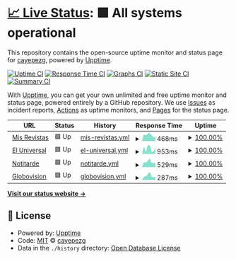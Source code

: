 # [📈 Live Status](https://cayepezg.github.io/status): <!--live status--> **🟩 All systems operational**

This repository contains the open-source uptime monitor and status page for [cayepezg](https://cayepezg.github.io/status), powered by [Upptime](https://github.com/upptime/upptime).

[![Uptime CI](https://github.com/cayepezg/status/workflows/Uptime%20CI/badge.svg)](https://github.com/cayepezg/status/actions?query=workflow%3A%22Uptime+CI%22)
[![Response Time CI](https://github.com/cayepezg/status/workflows/Response%20Time%20CI/badge.svg)](https://github.com/cayepezg/status/actions?query=workflow%3A%22Response+Time+CI%22)
[![Graphs CI](https://github.com/cayepezg/status/workflows/Graphs%20CI/badge.svg)](https://github.com/cayepezg/status/actions?query=workflow%3A%22Graphs+CI%22)
[![Static Site CI](https://github.com/cayepezg/status/workflows/Static%20Site%20CI/badge.svg)](https://github.com/cayepezg/status/actions?query=workflow%3A%22Static+Site+CI%22)
[![Summary CI](https://github.com/cayepezg/status/workflows/Summary%20CI/badge.svg)](https://github.com/cayepezg/status/actions?query=workflow%3A%22Summary+CI%22)

With [Upptime](https://upptime.js.org), you can get your own unlimited and free uptime monitor and status page, powered entirely by a GitHub repository. We use [Issues](https://github.com/cayepezg/status/issues) as incident reports, [Actions](https://github.com/cayepezg/status/actions) as uptime monitors, and [Pages](https://cayepezg.github.io/status) for the status page.

<!--start: status pages-->
<!-- This summary is generated by Upptime (https://github.com/upptime/upptime) -->
<!-- Do not edit this manually, your changes will be overwritten -->
<!-- prettier-ignore -->
| URL | Status | History | Response Time | Uptime |
| --- | ------ | ------- | ------------- | ------ |
| <img alt="" src="https://www.misrevistas.com/img/favicon.ico" height="13"> [Mis Revistas](https://www.misrevistas.com) | 🟩 Up | [mis-revistas.yml](https://github.com/cayepezg/status/commits/HEAD/history/mis-revistas.yml) | <details><summary><img alt="Response time graph" src="./graphs/mis-revistas/response-time-week.png" height="20"> 468ms</summary><br><a href="https://cayepezg.github.io/status/history/mis-revistas"><img alt="Response time 461" src="https://img.shields.io/endpoint?url=https%3A%2F%2Fraw.githubusercontent.com%2Fcayepezg%2Fstatus%2FHEAD%2Fapi%2Fmis-revistas%2Fresponse-time.json"></a><br><a href="https://cayepezg.github.io/status/history/mis-revistas"><img alt="24-hour response time 368" src="https://img.shields.io/endpoint?url=https%3A%2F%2Fraw.githubusercontent.com%2Fcayepezg%2Fstatus%2FHEAD%2Fapi%2Fmis-revistas%2Fresponse-time-day.json"></a><br><a href="https://cayepezg.github.io/status/history/mis-revistas"><img alt="7-day response time 468" src="https://img.shields.io/endpoint?url=https%3A%2F%2Fraw.githubusercontent.com%2Fcayepezg%2Fstatus%2FHEAD%2Fapi%2Fmis-revistas%2Fresponse-time-week.json"></a><br><a href="https://cayepezg.github.io/status/history/mis-revistas"><img alt="30-day response time 764" src="https://img.shields.io/endpoint?url=https%3A%2F%2Fraw.githubusercontent.com%2Fcayepezg%2Fstatus%2FHEAD%2Fapi%2Fmis-revistas%2Fresponse-time-month.json"></a><br><a href="https://cayepezg.github.io/status/history/mis-revistas"><img alt="1-year response time 467" src="https://img.shields.io/endpoint?url=https%3A%2F%2Fraw.githubusercontent.com%2Fcayepezg%2Fstatus%2FHEAD%2Fapi%2Fmis-revistas%2Fresponse-time-year.json"></a></details> | <details><summary><a href="https://cayepezg.github.io/status/history/mis-revistas">100.00%</a></summary><a href="https://cayepezg.github.io/status/history/mis-revistas"><img alt="All-time uptime 99.89%" src="https://img.shields.io/endpoint?url=https%3A%2F%2Fraw.githubusercontent.com%2Fcayepezg%2Fstatus%2FHEAD%2Fapi%2Fmis-revistas%2Fuptime.json"></a><br><a href="https://cayepezg.github.io/status/history/mis-revistas"><img alt="24-hour uptime 100.00%" src="https://img.shields.io/endpoint?url=https%3A%2F%2Fraw.githubusercontent.com%2Fcayepezg%2Fstatus%2FHEAD%2Fapi%2Fmis-revistas%2Fuptime-day.json"></a><br><a href="https://cayepezg.github.io/status/history/mis-revistas"><img alt="7-day uptime 100.00%" src="https://img.shields.io/endpoint?url=https%3A%2F%2Fraw.githubusercontent.com%2Fcayepezg%2Fstatus%2FHEAD%2Fapi%2Fmis-revistas%2Fuptime-week.json"></a><br><a href="https://cayepezg.github.io/status/history/mis-revistas"><img alt="30-day uptime 100.00%" src="https://img.shields.io/endpoint?url=https%3A%2F%2Fraw.githubusercontent.com%2Fcayepezg%2Fstatus%2FHEAD%2Fapi%2Fmis-revistas%2Fuptime-month.json"></a><br><a href="https://cayepezg.github.io/status/history/mis-revistas"><img alt="1-year uptime 100.00%" src="https://img.shields.io/endpoint?url=https%3A%2F%2Fraw.githubusercontent.com%2Fcayepezg%2Fstatus%2FHEAD%2Fapi%2Fmis-revistas%2Fuptime-year.json"></a></details>
| <img alt="" src="https://www.eluniversal.com/img/favicon.ico" height="13"> [El Universal](https://www.eluniversal.com) | 🟩 Up | [el-universal.yml](https://github.com/cayepezg/status/commits/HEAD/history/el-universal.yml) | <details><summary><img alt="Response time graph" src="./graphs/el-universal/response-time-week.png" height="20"> 953ms</summary><br><a href="https://cayepezg.github.io/status/history/el-universal"><img alt="Response time 844" src="https://img.shields.io/endpoint?url=https%3A%2F%2Fraw.githubusercontent.com%2Fcayepezg%2Fstatus%2FHEAD%2Fapi%2Fel-universal%2Fresponse-time.json"></a><br><a href="https://cayepezg.github.io/status/history/el-universal"><img alt="24-hour response time 1199" src="https://img.shields.io/endpoint?url=https%3A%2F%2Fraw.githubusercontent.com%2Fcayepezg%2Fstatus%2FHEAD%2Fapi%2Fel-universal%2Fresponse-time-day.json"></a><br><a href="https://cayepezg.github.io/status/history/el-universal"><img alt="7-day response time 953" src="https://img.shields.io/endpoint?url=https%3A%2F%2Fraw.githubusercontent.com%2Fcayepezg%2Fstatus%2FHEAD%2Fapi%2Fel-universal%2Fresponse-time-week.json"></a><br><a href="https://cayepezg.github.io/status/history/el-universal"><img alt="30-day response time 1023" src="https://img.shields.io/endpoint?url=https%3A%2F%2Fraw.githubusercontent.com%2Fcayepezg%2Fstatus%2FHEAD%2Fapi%2Fel-universal%2Fresponse-time-month.json"></a><br><a href="https://cayepezg.github.io/status/history/el-universal"><img alt="1-year response time 928" src="https://img.shields.io/endpoint?url=https%3A%2F%2Fraw.githubusercontent.com%2Fcayepezg%2Fstatus%2FHEAD%2Fapi%2Fel-universal%2Fresponse-time-year.json"></a></details> | <details><summary><a href="https://cayepezg.github.io/status/history/el-universal">100.00%</a></summary><a href="https://cayepezg.github.io/status/history/el-universal"><img alt="All-time uptime 99.74%" src="https://img.shields.io/endpoint?url=https%3A%2F%2Fraw.githubusercontent.com%2Fcayepezg%2Fstatus%2FHEAD%2Fapi%2Fel-universal%2Fuptime.json"></a><br><a href="https://cayepezg.github.io/status/history/el-universal"><img alt="24-hour uptime 100.00%" src="https://img.shields.io/endpoint?url=https%3A%2F%2Fraw.githubusercontent.com%2Fcayepezg%2Fstatus%2FHEAD%2Fapi%2Fel-universal%2Fuptime-day.json"></a><br><a href="https://cayepezg.github.io/status/history/el-universal"><img alt="7-day uptime 100.00%" src="https://img.shields.io/endpoint?url=https%3A%2F%2Fraw.githubusercontent.com%2Fcayepezg%2Fstatus%2FHEAD%2Fapi%2Fel-universal%2Fuptime-week.json"></a><br><a href="https://cayepezg.github.io/status/history/el-universal"><img alt="30-day uptime 100.00%" src="https://img.shields.io/endpoint?url=https%3A%2F%2Fraw.githubusercontent.com%2Fcayepezg%2Fstatus%2FHEAD%2Fapi%2Fel-universal%2Fuptime-month.json"></a><br><a href="https://cayepezg.github.io/status/history/el-universal"><img alt="1-year uptime 99.64%" src="https://img.shields.io/endpoint?url=https%3A%2F%2Fraw.githubusercontent.com%2Fcayepezg%2Fstatus%2FHEAD%2Fapi%2Fel-universal%2Fuptime-year.json"></a></details>
| <img alt="" src="https://www.notitarde.com/img/favico.jpg" height="13"> [Notitarde](https://www.notitarde.com.ve) | 🟩 Up | [notitarde.yml](https://github.com/cayepezg/status/commits/HEAD/history/notitarde.yml) | <details><summary><img alt="Response time graph" src="./graphs/notitarde/response-time-week.png" height="20"> 529ms</summary><br><a href="https://cayepezg.github.io/status/history/notitarde"><img alt="Response time 616" src="https://img.shields.io/endpoint?url=https%3A%2F%2Fraw.githubusercontent.com%2Fcayepezg%2Fstatus%2FHEAD%2Fapi%2Fnotitarde%2Fresponse-time.json"></a><br><a href="https://cayepezg.github.io/status/history/notitarde"><img alt="24-hour response time 395" src="https://img.shields.io/endpoint?url=https%3A%2F%2Fraw.githubusercontent.com%2Fcayepezg%2Fstatus%2FHEAD%2Fapi%2Fnotitarde%2Fresponse-time-day.json"></a><br><a href="https://cayepezg.github.io/status/history/notitarde"><img alt="7-day response time 529" src="https://img.shields.io/endpoint?url=https%3A%2F%2Fraw.githubusercontent.com%2Fcayepezg%2Fstatus%2FHEAD%2Fapi%2Fnotitarde%2Fresponse-time-week.json"></a><br><a href="https://cayepezg.github.io/status/history/notitarde"><img alt="30-day response time 651" src="https://img.shields.io/endpoint?url=https%3A%2F%2Fraw.githubusercontent.com%2Fcayepezg%2Fstatus%2FHEAD%2Fapi%2Fnotitarde%2Fresponse-time-month.json"></a><br><a href="https://cayepezg.github.io/status/history/notitarde"><img alt="1-year response time 628" src="https://img.shields.io/endpoint?url=https%3A%2F%2Fraw.githubusercontent.com%2Fcayepezg%2Fstatus%2FHEAD%2Fapi%2Fnotitarde%2Fresponse-time-year.json"></a></details> | <details><summary><a href="https://cayepezg.github.io/status/history/notitarde">100.00%</a></summary><a href="https://cayepezg.github.io/status/history/notitarde"><img alt="All-time uptime 99.93%" src="https://img.shields.io/endpoint?url=https%3A%2F%2Fraw.githubusercontent.com%2Fcayepezg%2Fstatus%2FHEAD%2Fapi%2Fnotitarde%2Fuptime.json"></a><br><a href="https://cayepezg.github.io/status/history/notitarde"><img alt="24-hour uptime 100.00%" src="https://img.shields.io/endpoint?url=https%3A%2F%2Fraw.githubusercontent.com%2Fcayepezg%2Fstatus%2FHEAD%2Fapi%2Fnotitarde%2Fuptime-day.json"></a><br><a href="https://cayepezg.github.io/status/history/notitarde"><img alt="7-day uptime 100.00%" src="https://img.shields.io/endpoint?url=https%3A%2F%2Fraw.githubusercontent.com%2Fcayepezg%2Fstatus%2FHEAD%2Fapi%2Fnotitarde%2Fuptime-week.json"></a><br><a href="https://cayepezg.github.io/status/history/notitarde"><img alt="30-day uptime 100.00%" src="https://img.shields.io/endpoint?url=https%3A%2F%2Fraw.githubusercontent.com%2Fcayepezg%2Fstatus%2FHEAD%2Fapi%2Fnotitarde%2Fuptime-month.json"></a><br><a href="https://cayepezg.github.io/status/history/notitarde"><img alt="1-year uptime 99.92%" src="https://img.shields.io/endpoint?url=https%3A%2F%2Fraw.githubusercontent.com%2Fcayepezg%2Fstatus%2FHEAD%2Fapi%2Fnotitarde%2Fuptime-year.json"></a></details>
| <img alt="" src="https://www.globovision.com/favicon.ico" height="13"> [Globovision](https://www.globovision.com) | 🟩 Up | [globovision.yml](https://github.com/cayepezg/status/commits/HEAD/history/globovision.yml) | <details><summary><img alt="Response time graph" src="./graphs/globovision/response-time-week.png" height="20"> 287ms</summary><br><a href="https://cayepezg.github.io/status/history/globovision"><img alt="Response time 512" src="https://img.shields.io/endpoint?url=https%3A%2F%2Fraw.githubusercontent.com%2Fcayepezg%2Fstatus%2FHEAD%2Fapi%2Fglobovision%2Fresponse-time.json"></a><br><a href="https://cayepezg.github.io/status/history/globovision"><img alt="24-hour response time 227" src="https://img.shields.io/endpoint?url=https%3A%2F%2Fraw.githubusercontent.com%2Fcayepezg%2Fstatus%2FHEAD%2Fapi%2Fglobovision%2Fresponse-time-day.json"></a><br><a href="https://cayepezg.github.io/status/history/globovision"><img alt="7-day response time 287" src="https://img.shields.io/endpoint?url=https%3A%2F%2Fraw.githubusercontent.com%2Fcayepezg%2Fstatus%2FHEAD%2Fapi%2Fglobovision%2Fresponse-time-week.json"></a><br><a href="https://cayepezg.github.io/status/history/globovision"><img alt="30-day response time 365" src="https://img.shields.io/endpoint?url=https%3A%2F%2Fraw.githubusercontent.com%2Fcayepezg%2Fstatus%2FHEAD%2Fapi%2Fglobovision%2Fresponse-time-month.json"></a><br><a href="https://cayepezg.github.io/status/history/globovision"><img alt="1-year response time 512" src="https://img.shields.io/endpoint?url=https%3A%2F%2Fraw.githubusercontent.com%2Fcayepezg%2Fstatus%2FHEAD%2Fapi%2Fglobovision%2Fresponse-time-year.json"></a></details> | <details><summary><a href="https://cayepezg.github.io/status/history/globovision">100.00%</a></summary><a href="https://cayepezg.github.io/status/history/globovision"><img alt="All-time uptime 99.95%" src="https://img.shields.io/endpoint?url=https%3A%2F%2Fraw.githubusercontent.com%2Fcayepezg%2Fstatus%2FHEAD%2Fapi%2Fglobovision%2Fuptime.json"></a><br><a href="https://cayepezg.github.io/status/history/globovision"><img alt="24-hour uptime 100.00%" src="https://img.shields.io/endpoint?url=https%3A%2F%2Fraw.githubusercontent.com%2Fcayepezg%2Fstatus%2FHEAD%2Fapi%2Fglobovision%2Fuptime-day.json"></a><br><a href="https://cayepezg.github.io/status/history/globovision"><img alt="7-day uptime 100.00%" src="https://img.shields.io/endpoint?url=https%3A%2F%2Fraw.githubusercontent.com%2Fcayepezg%2Fstatus%2FHEAD%2Fapi%2Fglobovision%2Fuptime-week.json"></a><br><a href="https://cayepezg.github.io/status/history/globovision"><img alt="30-day uptime 100.00%" src="https://img.shields.io/endpoint?url=https%3A%2F%2Fraw.githubusercontent.com%2Fcayepezg%2Fstatus%2FHEAD%2Fapi%2Fglobovision%2Fuptime-month.json"></a><br><a href="https://cayepezg.github.io/status/history/globovision"><img alt="1-year uptime 99.95%" src="https://img.shields.io/endpoint?url=https%3A%2F%2Fraw.githubusercontent.com%2Fcayepezg%2Fstatus%2FHEAD%2Fapi%2Fglobovision%2Fuptime-year.json"></a></details>

<!--end: status pages-->

[**Visit our status website →**](https://cayepezg.github.io/status)

## 📄 License

- Powered by: [Upptime](https://github.com/upptime/upptime)
- Code: [MIT](./LICENSE) © [cayepezg](https://cayepezg.github.io/status)
- Data in the `./history` directory: [Open Database License](https://opendatacommons.org/licenses/odbl/1-0/)
